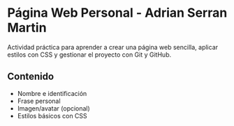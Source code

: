# Página Web Personal - Adrian Serran Martin

Actividad práctica para aprender a crear una página web sencilla, aplicar estilos con CSS y gestionar el proyecto con Git y GitHub.

## Contenido
- Nombre e identificación
- Frase personal
- Imagen/avatar (opcional)
- Estilos básicos con CSS